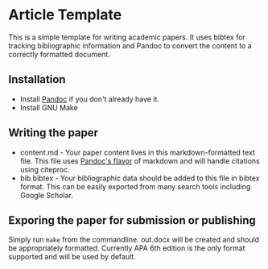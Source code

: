 # Article Template

This is a simple template for writing academic papers. It uses bibtex for tracking bibliographic information and Pandoc to convert the content to a correctly formatted document.

## Installation

- Install [Pandoc](http://johnmacfarlane.net/pandoc/) if you don't already have it.
- Install GNU Make

## Writing the paper

- content.md - Your paper content lives in this markdown-formatted text file. This file uses [Pandoc's flavor](http://johnmacfarlane.net/pandoc/demo/example9/pandocs-markdown.html) of markdown and will handle citations using citeproc. 
- bib.bibtex - Your bibliographic data should be added to this file in bibtex format. This can be easily exported from many search tools including Google Scholar.

## Exporing the paper for submission or publishing

Simply run `make` from the commandline. out.docx will be created and should be appropriately formatted. Currently APA 6th edition is the only format supported and will be used by default.
